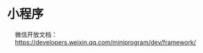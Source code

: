 
# 小程序

<!-- 

H5打包封装小程序系统开发
https://baijiahao.baidu.com/s?id=1772831355361836352&wfr=spider&for=pc
微信小程序嵌入 h5网页
https://sapp.yimenapp.com/info@-wei-xin-xiao-cheng-xu-qian-ru--h5-wang-xie-2444.html&wd=&eqid=c6e56447000640850000000364899051

-->

&emsp; 微信开放文档：  
&emsp; https://developers.weixin.qq.com/miniprogram/dev/framework/

